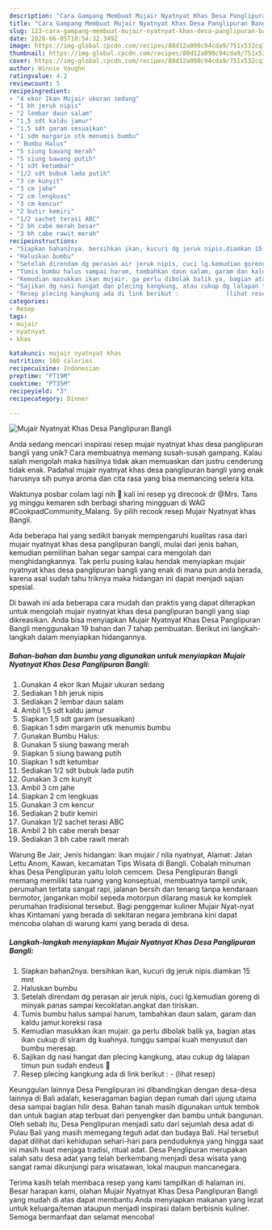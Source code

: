 ```yaml
---
description: "Cara Gampang Membuat Mujair Nyatnyat Khas Desa Panglipuran Bangli yang Bikin Ngiler"
title: "Cara Gampang Membuat Mujair Nyatnyat Khas Desa Panglipuran Bangli yang Bikin Ngiler"
slug: 123-cara-gampang-membuat-mujair-nyatnyat-khas-desa-panglipuran-bangli-yang-bikin-ngiler
date: 2020-06-05T10:54:32.349Z
image: https://img-global.cpcdn.com/recipes/88d12a090c94cda9/751x532cq70/mujair-nyatnyat-khas-desa-panglipuran-bangli-foto-resep-utama.jpg
thumbnail: https://img-global.cpcdn.com/recipes/88d12a090c94cda9/751x532cq70/mujair-nyatnyat-khas-desa-panglipuran-bangli-foto-resep-utama.jpg
cover: https://img-global.cpcdn.com/recipes/88d12a090c94cda9/751x532cq70/mujair-nyatnyat-khas-desa-panglipuran-bangli-foto-resep-utama.jpg
author: Winnie Vaughn
ratingvalue: 4.2
reviewcount: 5
recipeingredient:
- "4 ekor Ikan Mujair ukuran sedang"
- "1 bh jeruk nipis"
- "2 lembar daun salam"
- "1,5 sdt kaldu jamur"
- "1,5 sdt garam sesuaikan"
- "1 sdm margarin utk menumis bumbu"
- " Bumbu Halus"
- "5 siung bawang merah"
- "5 siung bawang putih"
- "1 sdt ketumbar"
- "1/2 sdt bubuk lada putih"
- "3 cm kunyit"
- "3 cm jahe"
- "2 cm lengkuas"
- "3 cm kencur"
- "2 butir kemiri"
- "1/2 sachet terasi ABC"
- "2 bh cabe merah besar"
- "3 bh cabe rawit merah"
recipeinstructions:
- "Siapkan bahan2nya. bersihkan ikan, kucuri dg jeruk nipis.diamkan 15 mnt"
- "Haluskan bumbu"
- "Setelah direndam dg perasan air jeruk nipis, cuci lg.kemudian goreng di minyak panas sampai kecoklatan.angkat dan tiriskan."
- "Tumis bumbu halus sampai harum, tambahkan daun salam, garam dan kaldu jamur.koreksi rasa"
- "Kemudian masukkan ikan mujair. ga perlu dibolak balik ya, bagian atas ikan cukup di siram dg kuahnya. tunggu sampai kuah menyusut dan bumbu meresap."
- "Sajikan dg nasi hangat dan plecing kangkung, atau cukup dg lalapan timun pun sudah endeus 🥰"
- "Resep plecing kangkung ada di link berikut :             (lihat resep)"
categories:
- Resep
tags:
- mujair
- nyatnyat
- khas

katakunci: mujair nyatnyat khas 
nutrition: 160 calories
recipecuisine: Indonesian
preptime: "PT19M"
cooktime: "PT35M"
recipeyield: "3"
recipecategory: Dinner

---
```



![Mujair Nyatnyat Khas Desa Panglipuran Bangli](https://img-global.cpcdn.com/recipes/88d12a090c94cda9/751x532cq70/mujair-nyatnyat-khas-desa-panglipuran-bangli-foto-resep-utama.jpg)

Anda sedang mencari inspirasi resep mujair nyatnyat khas desa panglipuran bangli yang unik? Cara membuatnya memang susah-susah gampang. Kalau salah mengolah maka hasilnya tidak akan memuaskan dan justru cenderung tidak enak. Padahal mujair nyatnyat khas desa panglipuran bangli yang enak harusnya sih punya aroma dan cita rasa yang bisa memancing selera kita.

Waktunya posbar colam lagi nih 🤗 kali ini resep yg direcook dr @Mrs. Tans yg minggu kemaren sdh berbagi sharing mingguan di WAG #CookpadCommunity_Malang. Sy pilih recook resep Mujair Nyatnyat khas Bangli.

Ada beberapa hal yang sedikit banyak mempengaruhi kualitas rasa dari mujair nyatnyat khas desa panglipuran bangli, mulai dari jenis bahan, kemudian pemilihan bahan segar sampai cara mengolah dan menghidangkannya. Tak perlu pusing kalau hendak menyiapkan mujair nyatnyat khas desa panglipuran bangli yang enak di mana pun anda berada, karena asal sudah tahu triknya maka hidangan ini dapat menjadi sajian spesial.


Di bawah ini ada beberapa cara mudah dan praktis yang dapat diterapkan untuk mengolah mujair nyatnyat khas desa panglipuran bangli yang siap dikreasikan. Anda bisa menyiapkan Mujair Nyatnyat Khas Desa Panglipuran Bangli menggunakan 19 bahan dan 7 tahap pembuatan. Berikut ini langkah-langkah dalam menyiapkan hidangannya.

<!--inarticleads1-->

##### Bahan-bahan dan bumbu yang digunakan untuk menyiapkan Mujair Nyatnyat Khas Desa Panglipuran Bangli:

1. Gunakan 4 ekor Ikan Mujair ukuran sedang
1. Sediakan 1 bh jeruk nipis
1. Sediakan 2 lembar daun salam
1. Ambil 1,5 sdt kaldu jamur
1. Siapkan 1,5 sdt garam (sesuaikan)
1. Siapkan 1 sdm margarin utk menumis bumbu
1. Gunakan  Bumbu Halus:
1. Gunakan 5 siung bawang merah
1. Siapkan 5 siung bawang putih
1. Siapkan 1 sdt ketumbar
1. Sediakan 1/2 sdt bubuk lada putih
1. Gunakan 3 cm kunyit
1. Ambil 3 cm jahe
1. Siapkan 2 cm lengkuas
1. Gunakan 3 cm kencur
1. Sediakan 2 butir kemiri
1. Gunakan 1/2 sachet terasi ABC
1. Ambil 2 bh cabe merah besar
1. Sediakan 3 bh cabe rawit merah


Warung Be Jair, Jenis hidangan: ikan mujair / nila nyatnyat, Alamat: Jalan Lettu Anom, Kawan, kecamatan Tips Wisata di Bangli. Cobalah minuman khas Desa Penglipuran yaitu loloh cemcem. Desa Penglipuran Bangli memang memiliki tata ruang yang konseptual, membuatnya tampil unik, perumahan tertata sangat rapi, jalanan bersih dan tenang tanpa kendaraan bermotor, jangankan mobil sepeda motorpun dilarang masuk ke komplek perumahan tradisional tersebut. Bagi penggemar kuliner Mujair Nyat-nyat khas Kintamani yang berada di sekitaran negara jembrana kini dapat mencoba olahan di warung kami yang berada di desa. 

<!--inarticleads2-->

##### Langkah-langkah menyiapkan Mujair Nyatnyat Khas Desa Panglipuran Bangli:

1. Siapkan bahan2nya. bersihkan ikan, kucuri dg jeruk nipis.diamkan 15 mnt
1. Haluskan bumbu
1. Setelah direndam dg perasan air jeruk nipis, cuci lg.kemudian goreng di minyak panas sampai kecoklatan.angkat dan tiriskan.
1. Tumis bumbu halus sampai harum, tambahkan daun salam, garam dan kaldu jamur.koreksi rasa
1. Kemudian masukkan ikan mujair. ga perlu dibolak balik ya, bagian atas ikan cukup di siram dg kuahnya. tunggu sampai kuah menyusut dan bumbu meresap.
1. Sajikan dg nasi hangat dan plecing kangkung, atau cukup dg lalapan timun pun sudah endeus 🥰
1. Resep plecing kangkung ada di link berikut : -             (lihat resep)


Keunggulan lainnya Desa Penglipuran ini dibandingkan dengan desa-desa lainnya di Bali adalah, keseragaman bagian depan rumah dari ujung utama desa sampai bagian hilir desa. Bahan tanah masih digunakan untuk tembok dan untuk bagian atap terbuat dari penyengker dan bambu untuk bangunan. Oleh sebab itu, Desa Penglipuran menjadi satu dari sejumlah desa adat di Pulau Bali yang masih memegang teguh adat dan budaya Bali. Hal tersebut dapat dilihat dari kehidupan sehari-hari para penduduknya yang hingga saat ini masih kuat menjaga tradisi, ritual adat. Desa Penglipuran merupakan salah satu desa adat yang telah berkembang menjadi desa wisata yang sangat ramai dikunjungi para wisatawan, lokal maupun mancanegara. 

Terima kasih telah membaca resep yang kami tampilkan di halaman ini. Besar harapan kami, olahan Mujair Nyatnyat Khas Desa Panglipuran Bangli yang mudah di atas dapat membantu Anda menyiapkan makanan yang lezat untuk keluarga/teman ataupun menjadi inspirasi dalam berbisnis kuliner. Semoga bermanfaat dan selamat mencoba!
